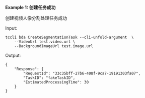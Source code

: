 **Example 1: 创建任务成功**

创建视频人像分割处理任务成功

Input: 

```
tccli bda CreateSegmentationTask --cli-unfold-argument  \
    --VideoUrl test.video.url \
    --BackgroundImageUrl test.image.url
```

Output: 
```
{
    "Response": {
        "RequestId": "33c35bff-27b6-408f-9ca7-19191303fa07",
        "TaskID": "fakeTaskID",
        "EstimatedProcessingTime": 30
    }
}
```

